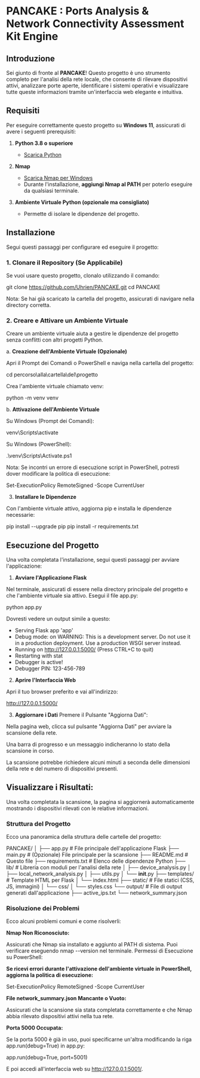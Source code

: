 # PANCAKE : Ports Analysis & Network Connectivity Assessment Kit Engine

## Introduzione

Sei giunto di fronte al **PANCAKE**! Questo progetto è uno strumento completo per l'analisi della rete locale, che consente di rilevare dispositivi attivi, analizzare porte aperte, identificare i sistemi operativi e visualizzare tutte queste informazioni tramite un'interfaccia web elegante e intuitiva.

## Requisiti

Per eseguire correttamente questo progetto su **Windows 11**, assicurati di avere i seguenti prerequisiti:

1. **Python 3.8 o superiore**
   - [Scarica Python](https://www.python.org/downloads/)

2. **Nmap**
   - [Scarica Nmap per Windows](https://nmap.org/download.html)
   - Durante l'installazione, **aggiungi Nmap al PATH** per poterlo eseguire da qualsiasi terminale.

3. **Ambiente Virtuale Python (opzionale ma consigliato)**
   - Permette di isolare le dipendenze del progetto.

## Installazione

Segui questi passaggi per configurare ed eseguire il progetto:

### 1. Clonare il Repository (Se Applicabile)

Se vuoi usare questo progetto, clonalo utilizzando il comando:

git clone https://github.com/Uhrien/PANCAKE.git
cd PANCAKE

Nota: Se hai già scaricato la cartella del progetto, assicurati di navigare nella directory corretta.

### 2. Creare e Attivare un Ambiente Virtuale

Creare un ambiente virtuale aiuta a gestire le dipendenze del progetto senza conflitti con altri progetti Python.

a. **Creazione dell'Ambiente Virtuale (Opzionale)**

Apri il Prompt dei Comandi o PowerShell e naviga nella cartella del progetto:

cd percorso\alla\cartella\del\progetto

Crea l'ambiente virtuale chiamato venv:

python -m venv venv

b. **Attivazione dell'Ambiente Virtuale**

Su Windows (Prompt dei Comandi):

venv\Scripts\activate

Su Windows (PowerShell):

.\venv\Scripts\Activate.ps1

Nota: Se incontri un errore di esecuzione script in PowerShell, potresti dover modificare la politica di esecuzione:

Set-ExecutionPolicy RemoteSigned -Scope CurrentUser

3. **Installare le Dipendenze**

Con l'ambiente virtuale attivo, aggiorna pip e installa le dipendenze necessarie:

pip install --upgrade pip
pip install -r requirements.txt

## Esecuzione del Progetto
Una volta completata l'installazione, segui questi passaggi per avviare l'applicazione:

1. **Avviare l'Applicazione Flask**

Nel terminale, assicurati di essere nella directory principale del progetto e che l'ambiente virtuale sia attivo. Esegui il file app.py:

python app.py


Dovresti vedere un output simile a questo:

 * Serving Flask app 'app'
 * Debug mode: on
WARNING: This is a development server. Do not use it in a production deployment.
Use a production WSGI server instead.
 * Running on http://127.0.0.1:5000/ (Press CTRL+C to quit)
 * Restarting with stat
 * Debugger is active!
 * Debugger PIN: 123-456-789


2. **Aprire l'Interfaccia Web**

Apri il tuo browser preferito e vai all'indirizzo:

http://127.0.0.1:5000/

3. **Aggiornare i Dati**
Premere il Pulsante "Aggiorna Dati":

Nella pagina web, clicca sul pulsante "Aggiorna Dati" per avviare la scansione della rete.

Una barra di progresso e un messaggio indicheranno lo stato della scansione in corso.

La scansione potrebbe richiedere alcuni minuti a seconda delle dimensioni della rete e del numero di dispositivi presenti.


## Visualizzare i Risultati:

Una volta completata la scansione, la pagina si aggiornerà automaticamente mostrando i dispositivi rilevati con le relative informazioni.

### Struttura del Progetto

Ecco una panoramica della struttura delle cartelle del progetto:

PANCAKE/
│
├── app.py                   # File principale dell'applicazione Flask
├── main.py                  # (Opzionale) File principale per la scansione
├── README.md                # Questo file
├── requirements.txt         # Elenco delle dipendenze Python
├── lib/                     # Libreria con moduli per l'analisi della rete
│   ├── device_analysis.py
│   ├── local_network_analysis.py
│   ├── utils.py
│   └── __init__.py
├── templates/               # Template HTML per Flask
│   └── index.html
├── static/                  # File statici (CSS, JS, immagini)
│   └── css/
│       └── styles.css
└── output/                  # File di output generati dall'applicazione
    ├── active_ips.txt
    └── network_summary.json

### Risoluzione dei Problemi

Ecco alcuni problemi comuni e come risolverli:

**Nmap Non Riconosciuto:**

Assicurati che Nmap sia installato e aggiunto al PATH di sistema. Puoi verificare eseguendo nmap --version nel terminale.
Permessi di Esecuzione su PowerShell:

**Se ricevi errori durante l'attivazione dell'ambiente virtuale in PowerShell, aggiorna la politica di esecuzione:**

Set-ExecutionPolicy RemoteSigned -Scope CurrentUser

**File network_summary.json Mancante o Vuoto:**

Assicurati che la scansione sia stata completata correttamente e che Nmap abbia rilevato dispositivi attivi nella tua rete.

**Porta 5000 Occupata:**

Se la porta 5000 è già in uso, puoi specificarne un'altra modificando la riga app.run(debug=True) in app.py:

app.run(debug=True, port=5001)

E poi accedi all'interfaccia web su http://127.0.0.1:5001/.